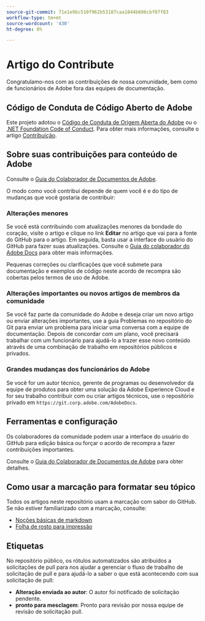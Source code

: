 ```yaml
---
source-git-commit: 71e1e9bc510f962b53187caa1044b606cbf07f83
workflow-type: tm+mt
source-wordcount: '430'
ht-degree: 0%

---
```

# Artigo do Contribute

Congratulamo-nos com as contribuições de nossa comunidade, bem como de funcionários de Adobe fora das equipes de documentação.

## Código de Conduta de Código Aberto de Adobe

Este projeto adotou o [Código de Conduta de Origem Aberta do Adobe](code-of-conduct.md) ou o [.NET Foundation Code of Conduct](https://dotnetfoundation.org/code-of-conduct). Para obter mais informações, consulte o artigo [Contribuição](contributing.md).

## Sobre suas contribuições para conteúdo de Adobe

Consulte o [Guia do Colaborador de Documentos de Adobe](https://docs.adobe.com/content/help/pt-BR/contributor/contributor-guide/introduction.html).

O modo como você contribui depende de quem você é e do tipo de mudanças que você gostaria de contribuir:

### Alterações menores

Se você está contribuindo com atualizações menores da bondade do coração, visite o artigo e clique no link **Editar** no artigo que vai para a fonte do GitHub para o artigo. Em seguida, basta usar a interface do usuário do GitHub para fazer suas atualizações. Consulte o [Guia do colaborador do Adobe Docs](https://docs.adobe.com/content/help/pt-BR/contributor/contributor-guide/introduction.html) para obter mais informações.

Pequenas correções ou clarificações que você submete para documentação e exemplos de código neste acordo de recompra são cobertas pelos termos de uso de Adobe.

### Alterações importantes ou novos artigos de membros da comunidade

Se você faz parte da comunidade do Adobe e deseja criar um novo artigo ou enviar alterações importantes, use a guia Problemas no repositório do Git para enviar um problema para iniciar uma conversa com a equipe de documentação. Depois de concordar com um plano, você precisará trabalhar com um funcionário para ajudá-lo a trazer esse novo conteúdo através de uma combinação de trabalho em repositórios públicos e privados.

<!--
If you submit a pull request with significant changes to documentation and code examples, you'll see a message in the pull request asking you to submit an online contribution license agreement (CLA). We need you to complete the online form before we can review your pull request.
-->

### Grandes mudanças dos funcionários do Adobe

Se você for um autor técnico, gerente de programas ou desenvolvedor da equipe de produtos para obter uma solução da Adobe Experience Cloud e for seu trabalho contribuir com ou criar artigos técnicos, use o repositório privado em `https://git.corp.adobe.com/AdobeDocs`.

<!--Employees from other parts of the Adobe world should use the public repo for minor updates.-->

## Ferramentas e configuração

Os colaboradores da comunidade podem usar a interface do usuário do GitHub para edição básica ou forçar o acordo de recompra a fazer contribuições importantes.

Consulte o [Guia do Colaborador de Documentos de Adobe](https://docs.adobe.com/content/help/pt-BR/contributor/contributor-guide/introduction.html) para obter detalhes.

## Como usar a marcação para formatar seu tópico

Todos os artigos neste repositório usam a marcação com sabor do GitHub. Se não estiver familiarizado com a marcação, consulte:

* [Noções básicas de markdown](https://help.github.com/articles/getting-started-with-writing-and-formatting-on-github/)
* [Folha de rosto para impressão](https://guides.github.com/pdfs/markdown-cheatsheet-online.pdf)

## Etiquetas

No repositório público, os rótulos automatizados são atribuídos a solicitações de pull para nos ajudar a gerenciar o fluxo de trabalho de solicitação de pull e para ajudá-lo a saber o que está acontecendo com sua solicitação de pull:

* **Alteração enviada ao autor**: O autor foi notificado de solicitação pendente.
* **pronto para mesclagem**: Pronto para revisão por nossa equipe de revisão de solicitação pull.
